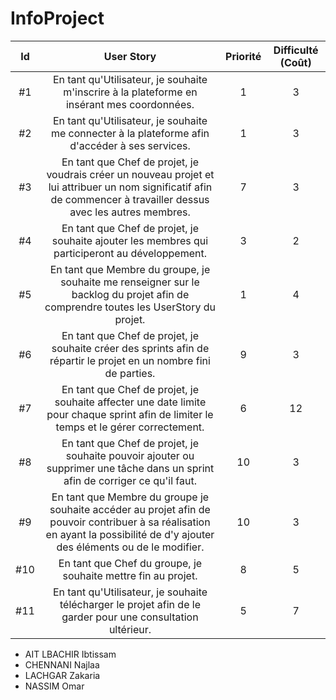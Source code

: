 # InfoProject



| Id |      User Story      |  Priorité |  Difficulté (Coût) |
|:--:|:----------------------------------------------------------------------------:|:-:|:-:|
| #1 | En tant qu'Utilisateur, je souhaite m'inscrire à la plateforme en insérant mes coordonnées. | 1 | 3 |
| #2 | En tant qu'Utilisateur, je souhaite me connecter à la plateforme afin d'accéder à ses services. | 1 | 3 |
| #3 | En tant que Chef de projet, je voudrais créer un nouveau projet et lui attribuer un nom significatif afin de commencer à travailler dessus avec les autres membres. | 7 | 3 | 
| #4 | En tant que Chef de projet, je souhaite ajouter les membres qui participeront au développement. | 3 | 2 | 
| #5 | En tant que Membre du groupe, je souhaite me renseigner sur le backlog du projet afin de comprendre toutes les UserStory du projet. | 1 | 4 | 
| #6 | En tant que Chef de projet, je souhaite créer des sprints afin de répartir le projet en un nombre fini de parties.| 9 | 3 | 
| #7 | En tant que Chef de projet, je souhaite affecter une date limite pour chaque sprint afin de limiter le temps et le gérer correctement.| 6 | 12 | 
| #8 |En tant que Chef de projet,  je souhaite pouvoir ajouter ou supprimer une tâche dans un sprint afin de corriger ce qu'il faut. | 10 | 3 | 
| #9 |En tant que Membre du groupe je souhaite accéder au projet afin de pouvoir contribuer à sa réalisation en ayant la possibilité de d'y ajouter des éléments ou de le modifier. | 10 | 3 | 
| #10 | En tant que Chef du groupe, je souhaite mettre fin au projet. | 8 | 5 | 
| #11| En tant qu'Utilisateur, je souhaite télécharger le projet afin de le garder pour une consultation ultérieur. | 5 | 7 |




* AIT LBACHIR Ibtissam
* CHENNANI Najlaa 
* LACHGAR Zakaria
* NASSIM Omar
